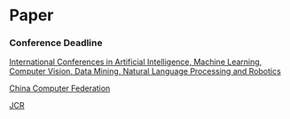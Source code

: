 # Paper

### Conference Deadline

[International Conferences in Artificial Intelligence, Machine Learning, Computer Vision, Data Mining, Natural Language Processing and Robotics](https://github.com/JackieTseng/conference_call_for_paper)

[China Computer Federation](https://www.ccf.org.cn/xspj/gyml/)

[JCR](http://www.letpub.com.cn/index.php?page=journalapp#opennewwindow)

